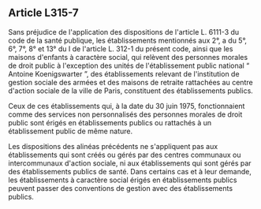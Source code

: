 ## Article L315-7

Sans préjudice de l'application des dispositions de l'article L. 6111-3 du code de la santé publique, les
établissements mentionnés aux 2°, a du 5°, 6°, 7°, 8° et 13° du I de l'article L. 312-1 du présent code, ainsi
que les maisons d'enfants à caractère social, qui relèvent des personnes morales de droit public à l'exception
des unités de l'établissement public national “ Antoine Koenigswarter ”, des établissements relevant de
l'institution de gestion sociale des armées et des maisons de retraite rattachées au centre d'action sociale de la
ville de Paris, constituent des établissements publics.

Ceux de ces établissements qui, à la date du 30 juin 1975, fonctionnaient comme des services non
personnalisés des personnes morales de droit public sont érigés en établissements publics ou rattachés à un
établissement public de même nature.

Les dispositions des alinéas précédents ne s'appliquent pas aux établissements qui sont créés ou gérés par
des centres communaux ou intercommunaux d'action sociale, ni aux établissements qui sont gérés par des
établissements publics de santé. Dans certains cas et à leur demande, les établissements à caractère social
érigés en établissements publics peuvent passer des conventions de gestion avec des établissements publics.

